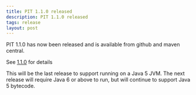 ```yaml
---
title: PIT 1.1.0 released
description: PIT 1.1.0 released
tags: release
layout: post
---
```


<!--permalink: /posts/2014/09/23/release_1.1.0-->

PIT 1.1.0 has now been released and is available from github and maven central.

<!-- more -->

See [1.1.0](https://github.com/hcoles/pitest/releases/tag/pitest-parent-1.1.0) for details

This will be the last release to support running on a Java 5 JVM. The next release will require Java 6 or above to run, but will continue to support Java 5 bytecode.


